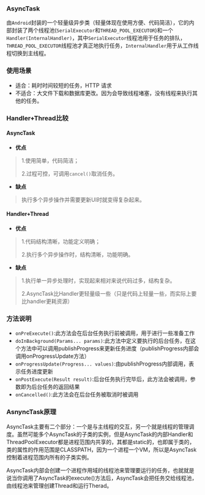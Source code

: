 ### AsyncTask
由`Android`封装的一个轻量级异步类（轻量体现在使用方便、代码简洁），它的内部封装了两个线程池(`SerialExecutor`和`THREAD_POOL_EXECUTOR`)和一个`Handler(InternalHandler)`，其中`SerialExecutor`线程池用于任务的排队，`THREAD_POOL_EXECUTOR`线程池才真正地执行任务，`InternalHandler`用于从工作线程切换到主线程。

### 使用场景
- 适合：耗时时间较短的任务，HTTP 请求
- 不适合：大文件下载和数据库更改。因为会导致线程堵塞，没有线程来执行其他的任务。
 

### Handler+Thread比较
#### AsyncTask
- **优点**
> 1.使用简单，代码简洁；
>
> 2.过程可控，可调用`cancel()`取消任务。

- **缺点**
> 执行多个异步操作并需要更新UI时就变得复杂起来。

#### Handler+Thread

- **优点**
> 1.代码结构清晰，功能定义明确；
>
> 2.执行多个异步操作时，结构清晰，功能明确。

- **缺点**
> 1.执行单一异步处理时，实现起来相对来说代码过多，结构复杂。
>
> 2.AsyncTask比Handler更轻量级一些（只是代码上轻量一些，而实际上要比handler更耗资源）


### 方法说明

- `onPreExecute()`:此方法会在后台任务执行前被调用，用于进行一些准备工作
- `doInBackground(Params... params)`:此方法中定义要执行的后台任务，在这个方法中可以调用publishProgress来更新任务进度（publishProgress内部会调用onProgressUpdate方法）
- `onProgressUpdate(Progress... values)`:由publishProgress内部调用，表示任务进度更新
- `onPostExecute(Result result)`:后台任务执行完毕后，此方法会被调用，参数即为后台任务的返回结果
- `onCancelled()`:此方法会在后台任务被取消时被调用

### AsnyncTask原理
AsyncTask主要有二个部分：一个是与主线程的交互，另一个就是线程的管理调度。虽然可能多个AsyncTask的子类的实例，但是AsyncTask的内部Handler和ThreadPoolExecutor都是进程范围内共享的，其都是static的，也即属于类的，类的属性的作用范围是CLASSPATH，因为一个进程一个VM，所以是AsyncTask控制着进程范围内所有的子类实例。　

AsyncTask内部会创建一个进程作用域的线程池来管理要运行的任务，也就就是说当你调用了AsyncTask的execute()方法后，AsyncTask会把任务交给线程池，由线程池来管理创建Thread和运行Therad。
